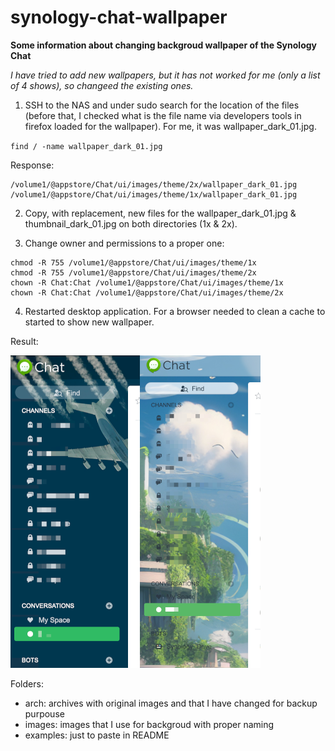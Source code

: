 # synology-chat-wallpaper
**Some information about changing backgroud wallpaper of the Synology Chat**

*I have tried to add new wallpapers, but it has not worked for me (only a list of 4 shows), so changeed the existing ones.*

1) SSH to the NAS and under sudo search for the location of the files (before that, I checked what is the file name via developers tools in firefox loaded for the wallpaper). For me, it was wallpaper_dark_01.jpg.

`find / -name wallpaper_dark_01.jpg`

Response:

```
/volume1/@appstore/Chat/ui/images/theme/2x/wallpaper_dark_01.jpg
/volume1/@appstore/Chat/ui/images/theme/1x/wallpaper_dark_01.jpg
```

2) Copy, with replacement, new files for the wallpaper_dark_01.jpg & thumbnail_dark_01.jpg on both directories (1x & 2x).

3) Change owner and permissions to a proper one:
```
chmod -R 755 /volume1/@appstore/Chat/ui/images/theme/1x
chmod -R 755 /volume1/@appstore/Chat/ui/images/theme/2x
chown -R Chat:Chat /volume1/@appstore/Chat/ui/images/theme/1x
chown -R Chat:Chat /volume1/@appstore/Chat/ui/images/theme/2x
```
4) Restarted desktop application. For a browser needed to clean a cache to started to show new wallpaper.

Result:

![](example/example_dark_light.png)

Folders:
- arch: archives with original images and that I have changed for backup purpouse
- images: images that I use for backgroud with proper naming
- examples: just to paste in README